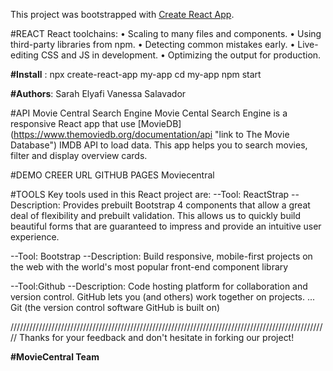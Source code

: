 This project was bootstrapped with [Create React App](https://github.com/facebook/create-react-app).

#REACT 
React toolchains:
    • Scaling to many files and components.
    • Using third-party libraries from npm.
    • Detecting common mistakes early.
    • Live-editing CSS and JS in development.
    • Optimizing the output for production.

**#Install** :
npx create-react-app my-app
cd my-app
npm start

**#Authors**:
Sarah Elyafi
Vanessa Salavador

#API
Movie Central Search Engine
Movie Cental Search Engine is a responsive React app that use 
[MovieDB] (https://www.themoviedb.org/documentation/api "link to The Movie Database") IMDB API to load data. This app helps you to search movies, filter and display overview cards.

#DEMO
CREER URL GITHUB PAGES Moviecentral

#TOOLS
Key tools used in this React project are:
--Tool: ReactStrap --Description: Provides prebuilt Bootstrap 4 components that allow a great deal of flexibility and prebuilt validation. This allows us to quickly build beautiful forms that are guaranteed to impress and provide an intuitive user experience. 

--Tool: Bootstrap --Description: Build responsive, mobile-first projects on the web with the world's most popular front-end component library

--Tool:Github --Description: Code hosting platform for collaboration and version control. GitHub lets you (and others) work together on projects. ... Git (the version control software GitHub is built on)

/////////////////////////////////////////////////////////////////////////////////////////////////////
Thanks for your feedback and don't hesitate in forking our project!

**#MovieCentral Team**

